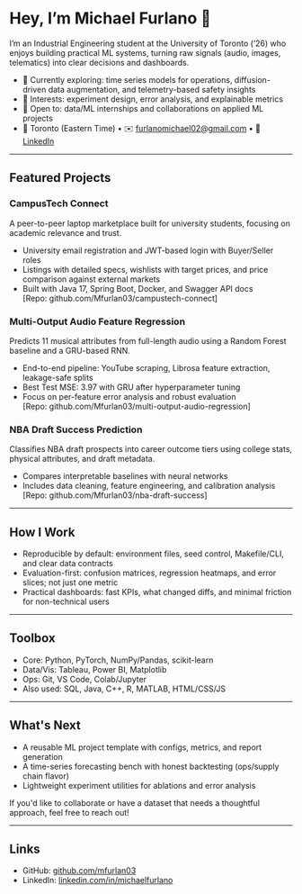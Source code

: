 # Hey, I’m Michael Furlano 👋

I’m an Industrial Engineering student at the University of Toronto (’26) who enjoys building practical ML systems, turning raw signals (audio, images, telematics) into clear decisions and dashboards.

- 🔭 Currently exploring: time series models for operations, diffusion-driven data augmentation, and telemetry-based safety insights
- 🧪 Interests: experiment design, error analysis, and explainable metrics
- 🤝 Open to: data/ML internships and collaborations on applied ML projects 
- 📍 Toronto (Eastern Time) • ✉️ furlanomichael02@gmail.com • 🔗 [LinkedIn](https://linkedin.com/in/michaelfurlano)

---

## Featured Projects

### CampusTech Connect
A peer-to-peer laptop marketplace built for university students, focusing on academic relevance and trust.
- University email registration and JWT-based login with Buyer/Seller roles
- Listings with detailed specs, wishlists with target prices, and price comparison against external markets
- Built with Java 17, Spring Boot, Docker, and Swagger API docs  
[Repo: github.com/Mfurlan03/campustech-connect]

### Multi-Output Audio Feature Regression
Predicts 11 musical attributes from full-length audio using a Random Forest baseline and a GRU-based RNN.
- End-to-end pipeline: YouTube scraping, Librosa feature extraction, leakage-safe splits
- Best Test MSE: 3.97 with GRU after hyperparameter tuning
- Focus on per-feature error analysis and robust evaluation  
[Repo: github.com/Mfurlan03/multi-output-audio-regression]

### NBA Draft Success Prediction
Classifies NBA draft prospects into career outcome tiers using college stats, physical attributes, and draft metadata.
- Compares interpretable baselines with neural networks
- Includes data cleaning, feature engineering, and calibration analysis  
[Repo: github.com/Mfurlan03/nba-draft-success]

---

## How I Work

- Reproducible by default: environment files, seed control, Makefile/CLI, and clear data contracts
- Evaluation-first: confusion matrices, regression heatmaps, and error slices; not just one metric
- Practical dashboards: fast KPIs, what changed diffs, and minimal friction for non-technical users

---

## Toolbox

- Core: Python, PyTorch, NumPy/Pandas, scikit-learn
- Data/Vis: Tableau, Power BI, Matplotlib
- Ops: Git, VS Code, Colab/Jupyter
- Also used: SQL, Java, C++, R, MATLAB, HTML/CSS/JS

---

## What's Next

- A reusable ML project template with configs, metrics, and report generation
- A time-series forecasting bench with honest backtesting (ops/supply chain flavor)
- Lightweight experiment utilities for ablations and error analysis

If you'd like to collaborate or have a dataset that needs a thoughtful approach, feel free to reach out!

---

## Links

- GitHub: [github.com/mfurlan03](https://github.com/mfurlan03)  
- LinkedIn: [linkedin.com/in/michaelfurlano](https://linkedin.com/in/michaelfurlano)
